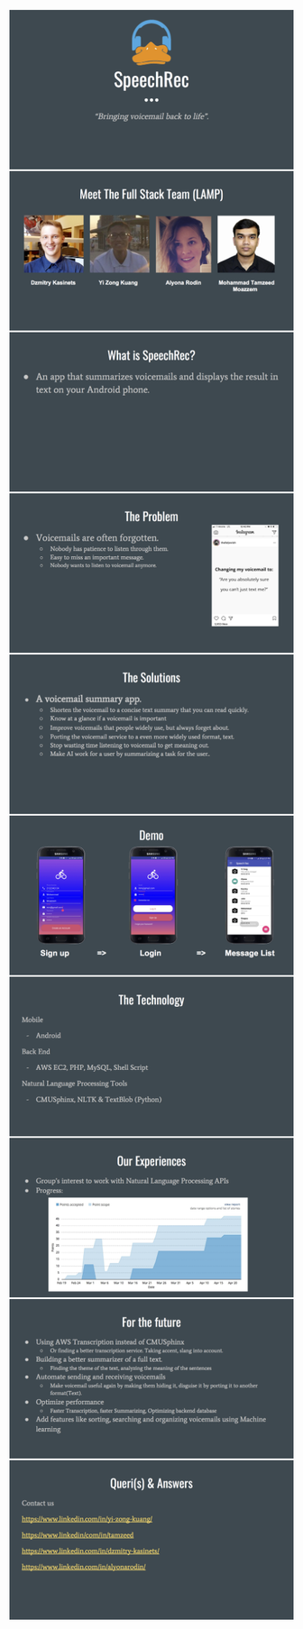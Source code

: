 ![](Images/Presentation/1_1.png)
![](Images/Presentation/1.png)
![](Images/Presentation/2.png)
![](Images/Presentation/3.png)
![](Images/Presentation/4.png)
![](Images/Presentation/5.png)
![](Images/Presentation/6.png)
![](Images/Presentation/7.png)
![](Images/Presentation/8.png)
![](Images/Presentation/9.png)